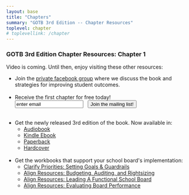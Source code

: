 ```yaml
---
layout: base
title: "Chapters"
summary: "GOTB 3rd Edition -- Chapter Resources"
toplevel: chapter
# toplevellink: /chapter
---
```


<h3>GOTB 3rd Edition Chapter Resources: Chapter 1</h3>
Video is coming. Until then, enjoy visiting these other resources:
<ul>
<li>Join the <a href="https://www.facebook.com/groups/GreatOnTheirBehalf">private facebook group</a> where we discuss the book and strategies for improving student outcomes.<br/><br/></li>
<li>Receive the first chapter for free today!<br/>
<form action="https://formspree.io/f/xayzdydv" method="POST"><input type="hidden" value="gotb subscribe form" name="form">
<input type="email" value="enter email" name="email"> &nbsp; <button type="submit">Join the mailing list!</button>
</form><br/></li>


<li>Get the newly released 3rd edition of the book. Now available in:<ul>
<li><a href="https://www.amazon.com/dp/B0CVNLVSJ3/?&_encoding=UTF8&tag=esb0b3-20&linkCode=ur2&linkId=fac456155eede9a203956cc5dd672283&camp=1789&creative=9325">Audiobook</a></li>

<li><a href="https://www.amazon.com/Great-Their-Behalf-School-Effective-ebook/dp/B0CNCK9JN9/?&_encoding=UTF8&tag=esb0b3-20&linkCode=ur2&linkId=fac456155eede9a203956cc5dd672283&camp=1789&creative=9325">Kindle Ebook</a></li>

<li><a href="https://www.amazon.com/Great-Their-Behalf-School-Effective/dp/1398389765/?&_encoding=UTF8&tag=esb0b3-20&linkCode=ur2&linkId=fac456155eede9a203956cc5dd672283&camp=1789&creative=9325">Paperback</a></li>

<li><a href="https://www.amazon.com/Great-Their-Behalf-School-Effective/dp/1544534876/?&_encoding=UTF8&tag=esb0b3-20&linkCode=ur2&linkId=fac456155eede9a203956cc5dd672283&camp=1789&creative=9325">Hardcover</a></li>
</ul><br/></li>


<li>Get the workbooks that support your school board's implementation:<ul>
<li><a href="https://www.amazon.com/Clarify-Priorities-Setting-Guardrails-Effective-ebook/dp/B0DBMQMY36?&_encoding=UTF8&tag=esb0b3-20&linkCode=ur2&linkId=fac456155eede9a203956cc5dd672283&camp=1789&creative=9325">Clarify Priorities: Setting Goals & Guardrails</a></li>
<li><a href="https://www.amazon.com/Align-Resources-Budgeting-Rightsizing-Effective-ebook/dp/B0DBP6J3D6?&_encoding=UTF8&tag=esb0b3-20&linkCode=ur2&linkId=fac456155eede9a203956cc5dd672283&camp=1789&creative=9325">Align Resources: Budgeting, Auditing, and Rightsizing</a></li>
<li><a href="https://www.amazon.com/Align-Resources-Leading-Functional-Effective-ebook/dp/B0CXF257VS?&_encoding=UTF8&tag=esb0b3-20&linkCode=ur2&linkId=fac456155eede9a203956cc5dd672283&camp=1789&creative=9325">Align Resources: Leading A Functional School Board</a></li>
<li><a href="https://www.amazon.com/Align-Resources-Evaluating-Performance-Effective-ebook/dp/B0DBMXKW1S?&_encoding=UTF8&tag=esb0b3-20&linkCode=ur2&linkId=fac456155eede9a203956cc5dd672283&camp=1789&creative=9325">Align Resources: Evaluating Board Performance</a></li>
</ul></li>
</ul>
